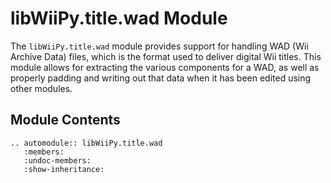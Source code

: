 # libWiiPy.title.wad Module

The `libWiiPy.title.wad` module provides support for handling WAD (Wii Archive Data) files, which is the format used to deliver digital Wii titles. This module allows for extracting the various components for a WAD, as well as properly padding and writing out that data when it has been edited using other modules.

## Module Contents

```{eval-rst}
.. automodule:: libWiiPy.title.wad
   :members:
   :undoc-members:
   :show-inheritance:
```
